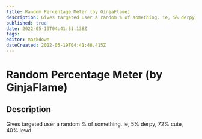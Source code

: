 ```yaml
---
title: Random Percentage Meter (by GinjaFlame)
description: Gives targeted user a random % of something. ie, 5% derpy, 72% cute, 40% lewd.
published: true
date: 2022-05-19T04:41:51.138Z
tags: 
editor: markdown
dateCreated: 2022-05-19T04:41:48.415Z
---
```


# Random Percentage Meter (by GinjaFlame)

## Description
Gives targeted user a random % of something. ie, 5% derpy, 72% cute, 40% lewd.